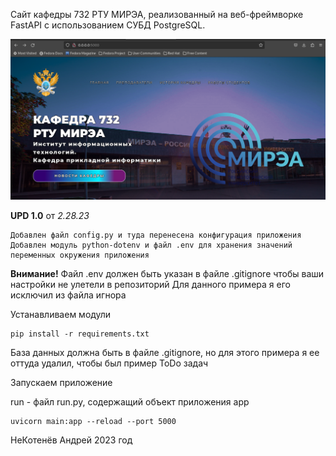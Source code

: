 Сайт кафедры 732 РТУ МИРЭА, реализованный на веб-фреймворке FastAPI с использованием СУБД PostgreSQL.

![Image alt](https://github.com/web-kelt/FastWeb/blob/main/src/static/img/Screenshot%20from%202023-02-28%2016-47-50.png)


**UPD 1.0**  от  _2.28.23_

    Добавлен файл config.py и туда перенесена конфигурация приложения
    Добавлен модуль python-dotenv и файл .env для хранения значений переменных окружения приложения

**Внимание!**
Файл .env должен быть указан в файле .gitignore чтобы ваши настройки не улетели в репозиторий Для данного примера я его
исключил из файла игнора


Устанавливаем модули

    pip install -r requirements.txt

База данных должна быть в файле .gitignore, но для этого примера я ее оттуда удалил, чтобы был пример ToDo задач

Запускаем приложение

run - файл run.py, содержащий объект приложения app

    uvicorn main:app --reload --port 5000

  НеКотенёв Андрей 2023 год
